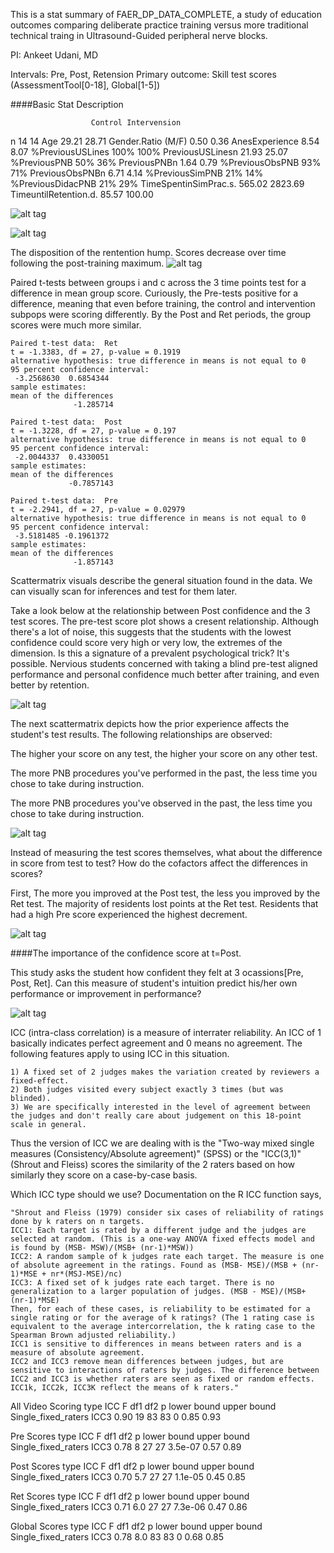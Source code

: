 This is a stat summary of FAER_DP_DATA_COMPLETE, a study of education outcomes comparing deliberate practice training versus more traditional technical traing in Ultrasound-Guided peripheral nerve blocks.

PI: Ankeet Udani, MD

Intervals: Pre, Post, Retension
Primary outcome: Skill test scores (AssessmentTool[0-18], Global[1-5])

####Basic Stat Description

                      Control Intervension
n                          14           14
Age                     29.21        28.71
Gender.Ratio (M/F)       0.50         0.36
AnesExperience           8.54         8.07
%PreviousUSLines         100%         100%
PreviousUSLinesn        21.93        25.07
%PreviousPNB              50%          36%
PreviousPNBn             1.64         0.79
%PreviousObsPNB           93%          71%
PreviousObsPNBn          6.71         4.14
%PreviousSimPNB           21%          14%
%PreviousDidacPNB         21%          29%
TimeSpentinSimPrac.s.  565.02      2823.69
TimeuntilRetention.d.   85.57       100.00

![alt tag](https://raw.githubusercontent.com/ajkou/Anesthesia-Resident-FAER-Study/master/1%20videoscoreitems.png)

![alt tag](https://raw.githubusercontent.com/ajkou/Anesthesia-Resident-FAER-Study/master/2%20videoscoresegments.png)

The disposition of the rentention hump. Scores decrease over time following the post-training maximum.
![alt tag](https://raw.githubusercontent.com/ajkou/Anesthesia-Resident-FAER-Study/master/3%20videoscoresubjects.png)


Paired t-tests between groups i and c across the 3 time points test for a difference in mean group score. Curiously, the Pre-tests positive for a difference, meaning that even before training, the control and intervention subpops were scoring differently. By the Post and Ret periods, the group scores were much more similar.

	Paired t-test data:  Ret
	t = -1.3383, df = 27, p-value = 0.1919
	alternative hypothesis: true difference in means is not equal to 0 
	95 percent confidence interval:
	 -3.2568630  0.6854344 
	sample estimates:
	mean of the differences 
	              -1.285714 

	Paired t-test data:  Post
	t = -1.3228, df = 27, p-value = 0.197
	alternative hypothesis: true difference in means is not equal to 0 
	95 percent confidence interval:
	 -2.0044337  0.4330051 
	sample estimates:
	mean of the differences 
	             -0.7857143 

	Paired t-test data:  Pre
	t = -2.2941, df = 27, p-value = 0.02979
	alternative hypothesis: true difference in means is not equal to 0 	
	95 percent confidence interval:
	 -3.5181485 -0.1961372 
	sample estimates:
	mean of the differences 
	              -1.857143 

Scattermatrix visuals describe the general situation found in the data. We can visually scan for inferences and test for them later.

Take a look below at the relationship between Post confidence and the 3 test scores. The pre-test score plot shows a cresent relationship. Although there's a lot of noise, this suggests that the students with the lowest confidence could score very high or very low, the extremes of the dimension. Is this a signature of a prevalent psychological trick? It's possible. Nervious students concerned with taking a blind pre-test aligned performance and personal confidence much better after training, and even better by retention.

![alt tag](https://raw.githubusercontent.com/ajkou/Anesthesia-Resident-FAER-Study/master/7%20scattermatrix-scoresvsconf.png)

The next scattermatrix depicts how the prior experience affects the student's test results. The following relationships are observed:

The higher your score on any test, the higher your score on any other test.

The more PNB procedures you've performed in the past, the less time you chose to take during instruction.

The more PNB procedures you've observed in the past, the less time you chose to take during instruction.

![alt tag](https://raw.githubusercontent.com/ajkou/Anesthesia-Resident-FAER-Study/master/5%20scattermatrix-timevsexp.png)

Instead of measuring the test scores themselves, what about the difference in score from test to test? How do the cofactors affect the differences in scores? 

First, The more you improved at the Post test, the less you improved by the Ret test. The majority of residents lost points at the Ret test. Residents that had a high Pre score experienced the highest decrement.

![alt tag](https://raw.githubusercontent.com/ajkou/Anesthesia-Resident-FAER-Study/master/6%20scattermatrix-obsvsconf.png)


####The importance of the confidence score at t=Post.

This study asks the student how confident they felt at 3 ocassions[Pre, Post, Ret]. Can this measure of student's intuition predict his/her own performance or improvement in performance?

![alt tag](https://raw.githubusercontent.com/ajkou/Anesthesia-Resident-FAER-Study/master/4%20scattermatrix-confid.png)

ICC (intra-class correlation) is a measure of interrater reliability. An ICC of 1 basically indicates perfect agreement and 0 means no agreement. The following features apply to using ICC in this situation. 

	1) A fixed set of 2 judges makes the variation created by reviewers a fixed-effect.
	2) Both judges visited every subject exactly 3 times (but was blinded). 
	3) We are specifically interested in the level of agreement between the judges and don't really care about judgement on this 18-point scale in general.

Thus the version of ICC we are dealing with is the "Two-way mixed single measures (Consistency/Absolute agreement)" (SPSS) or the "ICC(3,1)" (Shrout and Fleiss)
scores the similarity of the 2 raters based on how similarly they score on a case-by-case basis.


Which ICC type should we use?
	Documentation on the R ICC function says,

    "Shrout and Fleiss (1979) consider six cases of reliability of ratings done by k raters on n targets.
    ICC1: Each target is rated by a different judge and the judges are selected at random. (This is a one-way ANOVA fixed effects model and is found by (MSB- MSW)/(MSB+ (nr-1)*MSW))
    ICC2: A random sample of k judges rate each target. The measure is one of absolute agreement in the ratings. Found as (MSB- MSE)/(MSB + (nr-1)*MSE + nr*(MSJ-MSE)/nc)
    ICC3: A fixed set of k judges rate each target. There is no generalization to a larger population of judges. (MSB - MSE)/(MSB+ (nr-1)*MSE)
    Then, for each of these cases, is reliability to be estimated for a single rating or for the average of k ratings? (The 1 rating case is equivalent to the average intercorrelation, the k rating case to the Spearman Brown adjusted reliability.)
    ICC1 is sensitive to differences in means between raters and is a measure of absolute agreement.
    ICC2 and ICC3 remove mean differences between judges, but are sensitive to interactions of raters by judges. The difference between ICC2 and ICC3 is whether raters are seen as fixed or random effects.
    ICC1k, ICC2k, ICC3K reflect the means of k raters."

All Video Scoring
                         type  ICC  F df1 df2 p lower bound upper bound
Single_fixed_raters      ICC3 0.90 19  83  83 0        0.85        0.93

Pre Scores
                         type  ICC F df1 df2       p lower bound upper bound
Single_fixed_raters      ICC3 0.78 8  27  27 3.5e-07        0.57        0.89

Post Scores
                         type  ICC   F df1 df2       p lower bound upper bound
Single_fixed_raters      ICC3 0.70 5.7  27  27 1.1e-05        0.45        0.85

Ret Scores
                         type  ICC   F df1 df2       p lower bound upper bound
Single_fixed_raters      ICC3 0.71 6.0  27  27 7.3e-06        0.47        0.86

Global Scores
                         type  ICC   F df1 df2 p lower bound upper bound
Single_fixed_raters      ICC3 0.78 8.0  83  83 0        0.68        0.85

